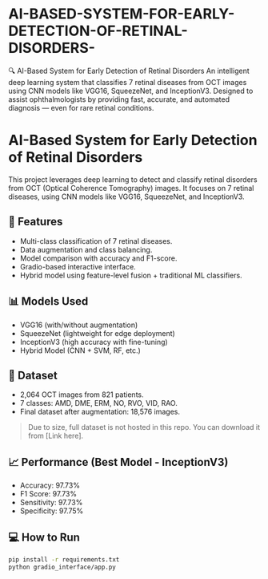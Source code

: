 # AI-BASED-SYSTEM-FOR-EARLY-DETECTION-OF-RETINAL-DISORDERS-
🔍 AI-Based System for Early Detection of Retinal Disorders An intelligent deep learning system that classifies 7 retinal diseases from OCT images using CNN models like VGG16, SqueezeNet, and InceptionV3. Designed to assist ophthalmologists by providing fast, accurate, and automated diagnosis — even for rare retinal conditions.
# AI-Based System for Early Detection of Retinal Disorders

This project leverages deep learning to detect and classify retinal disorders from OCT (Optical Coherence Tomography) images. It focuses on 7 retinal diseases, using CNN models like VGG16, SqueezeNet, and InceptionV3.

## 📌 Features
- Multi-class classification of 7 retinal diseases.
- Data augmentation and class balancing.
- Model comparison with accuracy and F1-score.
- Gradio-based interactive interface.
- Hybrid model using feature-level fusion + traditional ML classifiers.

## 📊 Models Used
- VGG16 (with/without augmentation)
- SqueezeNet (lightweight for edge deployment)
- InceptionV3 (high accuracy with fine-tuning)
- Hybrid Model (CNN + SVM, RF, etc.)

## 📁 Dataset
- 2,064 OCT images from 821 patients.
- 7 classes: AMD, DME, ERM, NO, RVO, VID, RAO.
- Final dataset after augmentation: 18,576 images.

> Due to size, full dataset is not hosted in this repo. You can download it from [Link here].

## 📈 Performance (Best Model - InceptionV3)
- Accuracy: 97.73%
- F1 Score: 97.73%
- Sensitivity: 97.73%
- Specificity: 97.75%

## 💻 How to Run
```bash
pip install -r requirements.txt
python gradio_interface/app.py

